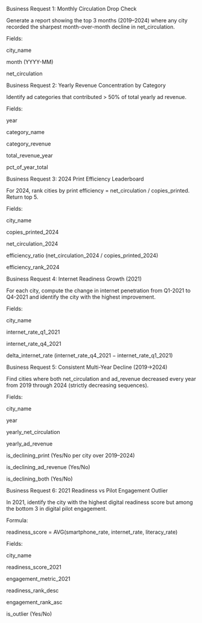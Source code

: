 
Business Request 1: Monthly Circulation Drop Check

Generate a report showing the top 3 months (2019–2024) where any city recorded the sharpest month-over-month decline in net_circulation.

Fields:

city_name

month (YYYY-MM)

net_circulation

Business Request 2: Yearly Revenue Concentration by Category

Identify ad categories that contributed > 50% of total yearly ad revenue.

Fields:

year

category_name

category_revenue

total_revenue_year

pct_of_year_total

Business Request 3: 2024 Print Efficiency Leaderboard

For 2024, rank cities by print efficiency = net_circulation / copies_printed. Return top 5.

Fields:

city_name

copies_printed_2024

net_circulation_2024

efficiency_ratio (net_circulation_2024 / copies_printed_2024)

efficiency_rank_2024

Business Request 4: Internet Readiness Growth (2021)

For each city, compute the change in internet penetration from Q1-2021 to Q4-2021 and identify the city with the highest improvement.

Fields:

city_name

internet_rate_q1_2021

internet_rate_q4_2021

delta_internet_rate (internet_rate_q4_2021 − internet_rate_q1_2021)

Business Request 5: Consistent Multi-Year Decline (2019→2024)

Find cities where both net_circulation and ad_revenue decreased every year from 2019 through 2024 (strictly decreasing sequences).

Fields:

city_name

year

yearly_net_circulation

yearly_ad_revenue

is_declining_print (Yes/No per city over 2019–2024)

is_declining_ad_revenue (Yes/No)

is_declining_both (Yes/No)

Business Request 6: 2021 Readiness vs Pilot Engagement Outlier

In 2021, identify the city with the highest digital readiness score but among the bottom 3 in digital pilot engagement.

Formula:

readiness_score = AVG(smartphone_rate, internet_rate, literacy_rate)

Fields:

city_name

readiness_score_2021

engagement_metric_2021

readiness_rank_desc

engagement_rank_asc

is_outlier (Yes/No)
